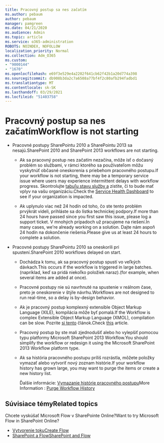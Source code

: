 ```yaml
---
title: Pracovný postup sa nes začatím
ms.author: pebaum
author: pebaum
manager: pamgreen
ms.date: 04/21/2020
ms.audience: Admin
ms.topic: article
ms.service: o365-administration
ROBOTS: NOINDEX, NOFOLLOW
localization_priority: Normal
ms.collection: Adm_O365
ms.custom:
- "9000144"
- "1670"
ms.openlocfilehash: e69f3e529e4a2202f641cb62f42b1a20d774a398
ms.sourcegitcommit: db908b3da2c7a6508a77bf4f2c80afb294fadbd1
ms.translationtype: MT
ms.contentlocale: sk-SK
ms.lasthandoff: 03/29/2021
ms.locfileid: "51403758"
---
```

# <a name="workflow-is-not-starting"></a><span data-ttu-id="3a898-102">Pracovný postup sa nes začatím</span><span class="sxs-lookup"><span data-stu-id="3a898-102">Workflow is not starting</span></span>

- <span data-ttu-id="3a898-103">Pracovné postupy SharePointu 2010 a SharePointu 2013 sa nesajú.</span><span class="sxs-lookup"><span data-stu-id="3a898-103">SharePoint 2010 and SharePoint 2013 workflows are not starting.</span></span>

    - <span data-ttu-id="3a898-104">Ak sa pracovný postup nes začatím nezačína, môže ísť o dočasný problém so službami, v rámci ktorého sa používateľom môžu vyskytnúť občasné oneskorenia s priebehom pracovného postupu.</span><span class="sxs-lookup"><span data-stu-id="3a898-104">If your workflow is not starting, there may be a temporary service issue where users may experience intermittent delays with workflow progress.</span></span> <span data-ttu-id="3a898-105">Skontrolujte [tabuľu stavu služby a](https://admin.microsoft.com/AdminPortal/Home/servicehealth) zistite, či to bude mať vplyv na vašu organizáciu.</span><span class="sxs-lookup"><span data-stu-id="3a898-105">Check the [Service Health Dashboard](https://admin.microsoft.com/AdminPortal/Home/servicehealth) to see if your organization is impacted.</span></span>

    - <span data-ttu-id="3a898-106">Ak uplynulo viac než 24 hodín od toho, čo ste tento problém prvýkrát videli, prihláste sa do lístka technickej podpory.</span><span class="sxs-lookup"><span data-stu-id="3a898-106">If more than 24 hours have passed since you first saw this issue, please log a support ticket.</span></span> <span data-ttu-id="3a898-107">V mnohých prípadoch už pracujeme na riešení.</span><span class="sxs-lookup"><span data-stu-id="3a898-107">In many cases, we're already working on a solution.</span></span> <span data-ttu-id="3a898-108">Dajte nám aspoň 24 hodín na dokončenie riešenia.</span><span class="sxs-lookup"><span data-stu-id="3a898-108">Please give us at least 24 hours to complete a solution.</span></span>

- <span data-ttu-id="3a898-109">Pracovné postupy SharePointu 2010 sa oneskorili pri spustení.</span><span class="sxs-lookup"><span data-stu-id="3a898-109">SharePoint 2010 workflows delayed on start.</span></span>

    - <span data-ttu-id="3a898-110">Dochádza k tomu, ak sa pracovný postup spustí vo veľkých dávkach.</span><span class="sxs-lookup"><span data-stu-id="3a898-110">This occurs if the workflow is triggered in large batches.</span></span> <span data-ttu-id="3a898-111">(napríklad, keď sa pridá niekoľko položiek naraz).</span><span class="sxs-lookup"><span data-stu-id="3a898-111">(for example, when several items are added at once).</span></span>

    - <span data-ttu-id="3a898-112">Pracovné postupy nie sú navrhnuté na spustenie v reálnom čase, preto je oneskorenie v štýle návrhu.</span><span class="sxs-lookup"><span data-stu-id="3a898-112">Workflows are not designed to run real-time, so a delay is by-design behavior.</span></span>

   -  <span data-ttu-id="3a898-113">Ak je pracovný postup komplexný extensible Object Markup Language (XILE), kompilácia môže byť pomalá.</span><span class="sxs-lookup"><span data-stu-id="3a898-113">If the Workflow is complex Extensible Object Markup Language (XMOL), compilation can be slow.</span></span> <span data-ttu-id="3a898-114">Pozrite [si tento](https://support.microsoft.com//kb/3043697) článok.</span><span class="sxs-lookup"><span data-stu-id="3a898-114">Check [this](https://support.microsoft.com//kb/3043697) article.</span></span>

    - <span data-ttu-id="3a898-115">Pracovný postup by ste mali zjednodušiť alebo ho vylepšiť pomocou typu platformy Microsoft SharePoint 2013 Workflow.</span><span class="sxs-lookup"><span data-stu-id="3a898-115">You should simplify the workflow or redesign it using the Microsoft SharePoint 2013 Workflow platform type.</span></span>

    - <span data-ttu-id="3a898-116">Ak sa história pracovného postupu príliš rozrástla, môžete položky vymazať alebo vytvoriť nový zoznam histórie.</span><span class="sxs-lookup"><span data-stu-id="3a898-116">If your workflow history has grown large, you may want to purge the items or create a new history list.</span></span>

        <span data-ttu-id="3a898-117">Ďalšie informácie: [Vymazanie histórie pracovného postupu](https://blogs.technet.microsoft.com/marj/2015/08/07/sharepoint-2010-workflows-best-practice-purge-workflow-history-list-items/)</span><span class="sxs-lookup"><span data-stu-id="3a898-117">More Information : [Purge Workflow History](https://blogs.technet.microsoft.com/marj/2015/08/07/sharepoint-2010-workflows-best-practice-purge-workflow-history-list-items/)</span></span>


## <a name="related-topics"></a><span data-ttu-id="3a898-118">Súvisiace témy</span><span class="sxs-lookup"><span data-stu-id="3a898-118">Related topics</span></span>
<span data-ttu-id="3a898-119">Chcete vyskúšať Microsoft Flow v SharePointe Online?</span><span class="sxs-lookup"><span data-stu-id="3a898-119">Want to try Microsoft Flow in SharePoint Online?</span></span>
- [<span data-ttu-id="3a898-120">Vytvorenie toku</span><span class="sxs-lookup"><span data-stu-id="3a898-120">Create Flow</span></span>](https://support.office.com/article/Create-a-flow-for-a-list-or-library-in-SharePoint-Online-or-OneDrive-for-Business-a9c3e03b-0654-46af-a254-20252e580d01) 
- [<span data-ttu-id="3a898-121">SharePoint a Flow</span><span class="sxs-lookup"><span data-stu-id="3a898-121">SharePoint and Flow</span></span>](https://flow.microsoft.com/blog/sharepoint-and-flow/) 
